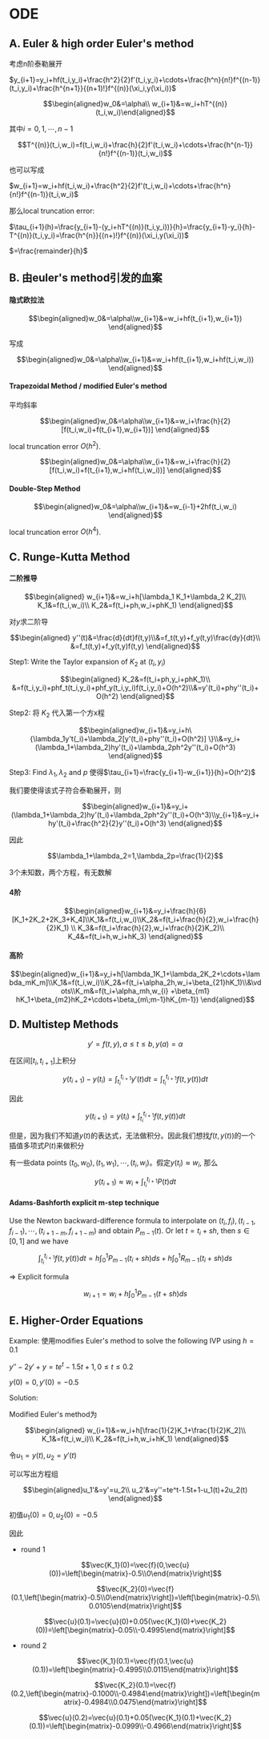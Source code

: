 # ODE

## A. Euler & high order Euler's method

考虑n阶泰勒展开

$y_{i+1}=y_i+hf(t_i,y_i)+\frac{h^2}{2}f'(t_i,y_i)+\cdots+\frac{h^n}{n!}f^{(n-1)}(t_i,y_i)+\frac{h^{n+1}}{(n+1)!}f^{(n)}(\xi_i,y(\xi_i))$

$$\begin{aligned}w_0&=\alpha\\ w_{i+1}&=w_i+hT^{(n)}(t_i,w_i)\end{aligned}$$

其中$i=0,1,\cdots,n-1$

$$T^{(n)}(t_i,w_i)=f(t_i,w_i)+\frac{h}{2}f'(t_i,w_i)+\cdots+\frac{h^{n-1}}{n!}f^{(n-1)}(t_i,w_i)$$

也可以写成

$w_{i+1}=w_i+hf(t_i,w_i)+\frac{h^2}{2}f'(t_i,w_i)+\cdots+\frac{h^n}{n!}f^{(n-1)}(t_i,w_i)$

那么local truncation error:

$\tau_{i+1}(h)=\frac{y_{i+1}-(y_i+hT^{(n)}(t_i,y_i))}{h}=\frac{y_{i+1}-y_i}{h}-T^{(n)}(t_i,y_i)=\frac{h^{n}}{(n+)!}f^{(n)}(\xi_i,y(\xi_i))$

$=\frac{remainder}{h}$

## B. 由euler's method引发的血案

#### 隐式欧拉法

$$\begin{aligned}w_0&=\alpha\\w_{i+1}&=w_i+hf(t_{i+1},w_{i+1}) \end{aligned}$$

写成

$$\begin{aligned}w_0&=\alpha\\w_{i+1}&=w_i+hf(t_{i+1},w_i+hf(t_i,w_i)) \end{aligned}$$



#### Trapezoidal Method / modified Euler's method

平均斜率

$$\begin{aligned}w_0&=\alpha\\w_{i+1}&=w_i+\frac{h}{2}[f(t_i,w_i)+f(t_{i+1},w_{i+1})] \end{aligned}$$

local truncation error $O(h^2)$. 

$$\begin{aligned}w_0&=\alpha\\w_{i+1}&=w_i+\frac{h}{2}[f(t_i,w_i)+f(t_{i+1},w_i+hf(t_i,w_i))] \end{aligned}$$

#### Double-Step Method

$$\begin{aligned}w_0&=\alpha\\w_{i+1}&=w_{i-1}+2hf(t_i,w_i) \end{aligned}$$

local truncation error $O(h^4)$. 

## C. Runge-Kutta Method

#### 二阶推导

$$\begin{aligned} w_{i+1}&=w_i+h[\lambda_1 K_1+\lambda_2 K_2]\\ K_1&=f(t_i,w_i)\\ K_2&=f(t_i+ph,w_i+phK_1) \end{aligned}$$



对$y$求二阶导

$$\begin{aligned} y''(t)&=\frac{d}{dt}f(t,y)\\&=f_t(t,y)+f_y(t,y)\frac{dy}{dt}\\ &=f_t(t,y)+f_y(t,y)f(t,y) \end{aligned}$$

Step1: Write the Taylor expansion of $K_2$ at $(t_i,y_i)$

$$\begin{aligned} K_2&=f(t_i+ph,y_i+phK_1)\\ &=f(t_i,y_i)+phf_t(t_i,y_i)+phf_y(t_i,y_i)f(t_i,y_i)+O(h^2)\\&=y'(t_i)+phy''(t_i)+O(h^2) \end{aligned}$$

Step2: 将 $K_2$ 代入第一个方x程

$$\begin{aligned}w_{i+1}&=y_i+h\{\lambda_1y't(_i)+\lambda_2[y'(t_i)+phy''(t_i)+O(h^2)] \}\\&=y_i+(\lambda_1+\lambda_2)hy'(t_i)+\lambda_2ph^2y''(t_i)+O(h^3) \end{aligned}$$

Step3: Find $\lambda_1,\lambda_2$ and $p$ 使得$\tau_{i+1}=\frac{y_{i+1}-w_{i+1}}{h}=O(h^2)$

我们要使得该式子符合泰勒展开，则

$$\begin{aligned}w_{i+1}&=y_i+(\lambda_1+\lambda_2)hy'(t_i)+\lambda_2ph^2y''(t_i)+O(h^3)\\y_{i+1}&=y_i+hy'(t_i)+\frac{h^2}{2}y''(t_i)+O(h^3) \end{aligned}$$

因此

$$\lambda_1+\lambda_2=1,\lambda_2p=\frac{1}{2}$$

3个未知数，两个方程，有无数解



#### 4阶

$$\begin{aligned}w_{i+1}&=y_i+\frac{h}{6}[K_1+2K_2+2K_3+K_4]\\K_1&=f(t_i,w_i)\\K_2&=f(t_i+\frac{h}{2},w_i+\frac{h}{2}K_1) \\ K_3&=f(t_i+\frac{h}{2},w_i+\frac{h}{2}K_2)\\ K_4&=f(t_i+h,w_i+hK_3) \end{aligned}$$



#### 高阶

$$\begin{aligned}w_{i+1}&=y_i+h[\lambda_1K_1+\lambda_2K_2+\cdots+\lambda_mK_m]\\K_1&=f(t_i,w_i)\\K_2&=f(t_i+\alpha_2h,w_i+\beta_{21}hK_1)\\&\vdots\\K_m&=f(t_i+\alpha_mh,w_{i} +\beta_{m1} hK_1+\beta_{m2}hK_2+\cdots+\beta_{m\;m-1}hK_{m-1}) \end{aligned}$$



## D. Multistep Methods

$$y'=f(t,y), a\leq t\leq b, y(a)=\alpha$$

在区间$[t_i,t_{i+1}]$上积分

$$y(t_{i+1})-y(t_i)=\int_{t_i}^{t_{i+1}}y'(t)dt=\int_{t_i}^{t_{i+1}}f(t,y(t))dt$$

因此

$$y(t_{i+1})=y(t_i)+\int_{t_i}^{t_{i+1}}f(t,y(t))dt$$

但是，因为我们不知道$y(t)$的表达式，无法做积分。因此我们想找$f(t,y(t))$的一个插值多项式$P(t)$来做积分

有一些data points $(t_0,w_0),(t_1,w_1),\cdots,(t_i,w_i)$。假定$y(t_i)\approx w_i$, 那么

$$y(t_{i+1})\approx w_i+\int_{t_i}^{t_{i+1}}P(t)dt$$



#### Adams-Bashforth explicit m-step technique

Use the Newton backward-difference formula to interpolate on $(t_i,f_i), (t_{i-1},f_{i-1}),\cdots,(t_{i+1-m},f_{i+1-m})$ and obtain $P_{m-1}(t)$. Or let $t=t_i+sh$, then $s\in[0,1]$ and we have

$$\int_{t_i}^{t_{i+1}}f(t,y(t))dt=h\int_0^1P_{m-1}(t_i+sh)ds+h\int_0^1R_{m-1}(t_i+sh)ds$$

$\Rightarrow$ Explicit formula

$$w_{i+1}=w_i+h\int_0^1 P_{m-1}(t+sh)ds$$



## E. Higher-Order Equations

Example: 使用modifies Euler's method to solve the following IVP using $h=0.1$

$y''-2y'+y=te^t-1.5t+1,0\leq t\leq 0.2$

$y(0)=0,y'(0)=-0.5$

Solution:

Modified Euler's method为

$$\begin{aligned} w_{i+1}&=w_i+h[\frac{1}{2}K_1+\frac{1}{2}K_2]\\ K_1&=f(t_i,w_i)\\ K_2&=f(t_i+h,w_i+hK_1) \end{aligned}$$



令$u_1=y(t),u_2=y'(t)$

可以写出方程组

$$\begin{aligned}u_1'&=y'=u_2\\ u_2'&=y''=te^t-1.5t+1-u_1(t)+2u_2(t) \end{aligned}$$

初值$u_1(0)=0, u_2(0)=-0.5$

因此

* round 1

$$\vec{K_1}(0)=\vec{f}(0,\vec{u}(0))=\left[\begin{matrix}-0.5\\0\end{matrix}\right]$$

$$\vec{K_2}(0)=\vec{f}(0.1,\left[\begin{matrix}-0.5\\0\end{matrix}\right])=\left[\begin{matrix}-0.5\\0.0105\end{matrix}\right]$$

$$\vec{u}(0.1)=\vec{u}(0)+0.05(\vec{K_1}(0)+\vec{K_2}(0))=\left[\begin{matrix}-0.05\\-0.4995\end{matrix}\right]$$

* round 2

$$\vec{K_1}(0.1)=\vec{f}(0.1,\vec{u}(0.1))=\left[\begin{matrix}-0.4995\\0.0115\end{matrix}\right]$$

$$\vec{K_2}(0.1)=\vec{f}(0.2,\left[\begin{matrix}-0.1000\\-0.4984\end{matrix}\right])=\left[\begin{matrix}-0.4984\\0.0475\end{matrix}\right]$$

$$\vec{u}(0.2)=\vec{u}(0.1)+0.05(\vec{K_1}(0.1)+\vec{K_2}(0.1))=\left[\begin{matrix}-0.0999\\-0.4966\end{matrix}\right]$$







